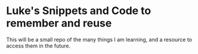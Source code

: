 # Luke's Snippets and Code to remember and reuse

This will be a small repo of the many things I am learning, 
and a resource to access them in the future. 

